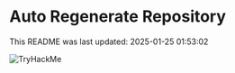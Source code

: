 # Auto Regenerate Repository

This README was last updated: 2025-01-25 01:53:02

 ![TryHackMe](https://tryhackme.com/badge/533634)